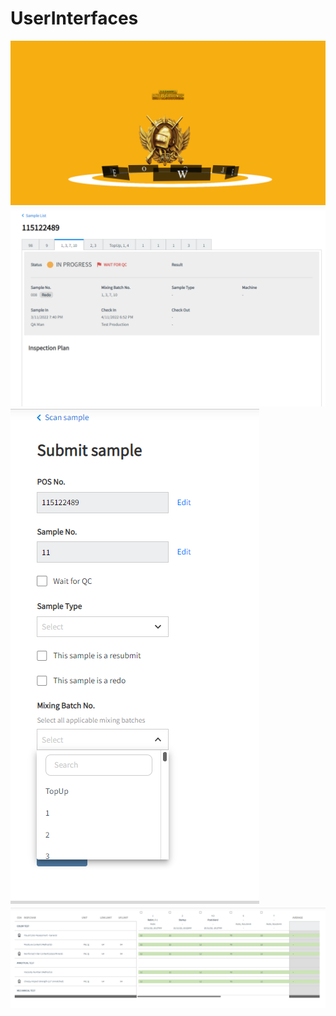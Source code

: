 # UserInterfaces

<img src="Rotating Stage/img.png" >
<img src="Tablist view/1.png" >
<img src="Submit Form/2.png" >
<img src="Responsive Table/2.png" >

